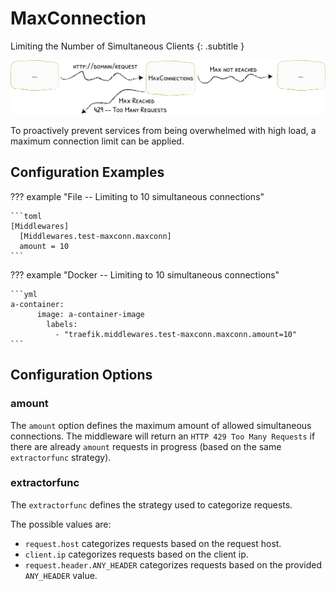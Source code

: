 # MaxConnection

Limiting the Number of Simultaneous Clients
{: .subtitle }

![MaxConnection](../assets/img/middleware/maxconnection.png)

To proactively prevent services from being overwhelmed with high load, a maximum connection limit can be applied.

## Configuration Examples

??? example "File -- Limiting to 10 simultaneous connections"

    ```toml
    [Middlewares]
      [Middlewares.test-maxconn.maxconn]
      amount = 10 
    ```

??? example "Docker -- Limiting to 10 simultaneous connections"

    ```yml
    a-container:
          image: a-container-image 
            labels:
              - "traefik.middlewares.test-maxconn.maxconn.amount=10"
    ```

## Configuration Options

### amount

The `amount` option defines the maximum amount of allowed simultaneous connections.
The middleware will return an `HTTP 429 Too Many Requests` if there are already `amount` requests in progress (based on the same `extractorfunc` strategy).

### extractorfunc

The `extractorfunc` defines the strategy used to categorize requests.

The possible values are:

- `request.host` categorizes requests based on the request host.
- `client.ip` categorizes requests based on the client ip.
- `request.header.ANY_HEADER` categorizes requests based on the provided `ANY_HEADER` value.
